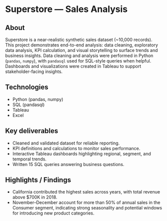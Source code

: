 # Superstore — Sales Analysis

## About
Superstore is a near-realistic synthetic sales dataset (~10,000 records). This project demonstrates end-to-end analysis: data cleaning, exploratory data analysis, KPI calculation, and visual storytelling to surface trends and business insights. Data cleaning and analysis were performed in Python (`pandas`, `numpy`), with `pandasql` used for SQL-style queries when helpful. Dashboards and visualizations were created in Tableau to support stakeholder-facing insights.

## Technologies
- Python (pandas, numpy)  
- SQL (pandasql)  
- Tableau  
- Excel

## Key deliverables
- Cleaned and validated dataset for reliable reporting.  
- KPI definitions and calculations to monitor sales performance.  
- Interactive Tableau dashboards highlighting regional, segment, and temporal trends.  
- Written 15 SQL queries answering business questions.

## Highlights / Findings
- California contributed the highest sales across years, with total revenue above $700K in 2018.  
- November–December account for more than 50% of annual sales in the Consumer segment, indicating strong seasonality and potential windows for introducing new product categories.



